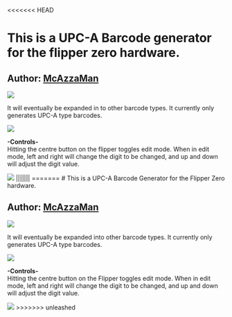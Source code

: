 <<<<<<< HEAD
# This is a UPC-A Barcode generator for the flipper zero hardware.

## Author: [McAzzaMan](https://github.com/McAzzaMan/flipperzero-firmware/tree/UPC-A_Barcode_Generator/applications/barcode_generator)

<img src=https://i.imgur.com/bMSAiuK.png>

It will eventually be expanded in to other barcode types. It currently only generates UPC-A type barcodes.

<img src=https://i.imgur.com/bxTdzuA.png>

<b> -Controls- </b> </br>
Hitting the centre button on the flipper toggles edit mode.
When in edit mode, left and right will change the digit to be changed, and up and down will adjust the digit value.

<img src=https://i.imgur.com/lGbzdwH.png>
|||||||
=======
# This is a UPC-A Barcode Generator for the Flipper Zero hardware.

## Author: [McAzzaMan](https://github.com/McAzzaMan/flipperzero-firmware/tree/UPC-A_Barcode_Generator/applications/barcode_generator)

<img src=https://i.imgur.com/bMSAiuK.png>

It will eventually be expanded into other barcode types. It currently only generates UPC-A type barcodes.

<img src=https://i.imgur.com/bxTdzuA.png>

<b> -Controls- </b> </br>
Hitting the centre button on the Flipper toggles edit mode.
When in edit mode, left and right will change the digit to be changed, and up and down will adjust the digit value.

<img src=https://i.imgur.com/lGbzdwH.png>
>>>>>>> unleashed

